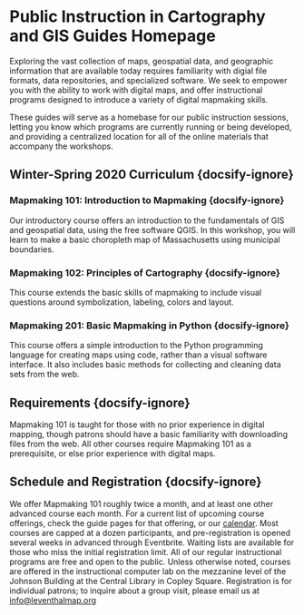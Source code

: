 # Public Instruction in Cartography and GIS Guides Homepage

Exploring the vast collection of maps, geospatial data, and geographic information that are available today requires familiarity with digial file formats, data repositories, and specialized software. We seek to empower you with the ability to work with digital maps, and offer instructional programs designed to introduce a variety of digital mapmaking skills.

These guides will serve as a homebase for our public instruction sessions, letting you know which programs are currently running or being developed, and providing a centralized location for all of the online materials that accompany the workshops. 

## Winter-Spring 2020 Curriculum {docsify-ignore}

### **Mapmaking 101: Introduction to Mapmaking** {docsify-ignore} <br> 
Our introductory course offers an introduction to the fundamentals of GIS and geospatial data, using the free software QGIS. In this workshop, you will learn to make a basic choropleth map of Massachusetts using municipal boundaries. 


### **Mapmaking 102: Principles of Cartography**  {docsify-ignore} <br>
This course extends the basic skills of mapmaking to include visual questions around symbolization, labeling, colors and layout. 


### **Mapmaking 201: Basic Mapmaking in Python**  {docsify-ignore} <br>
This course offers a simple introduction to the Python programming language for creating maps using code, rather than a visual software interface. It also includes basic methods for collecting and cleaning data sets from the web. 


## Requirements {docsify-ignore}

Mapmaking 101 is taught for those with no prior experience in digital mapping, though patrons should have a basic familiarity with downloading files from the web. All other courses require Mapmaking 101 as a prerequisite, or else prior experience with digital maps.

## Schedule and Registration {docsify-ignore}

We offer Mapmaking 101 roughly twice a month, and at least one other advanced course each month. For a current list of upcoming course offerings, check the guide pages for that offering, or our [calendar](https://www.leventhalmap.org/calendar "calendar"). Most courses are capped at a dozen participants, and pre-registration is opened several weeks in advanced through Eventbrite. Waiting lists are available for those who miss the initial registration limit. All of our regular instructional programs are free and open to the public. Unless otherwise noted, courses are offered in the instructional computer lab on the mezzanine level of the Johnson Building at the Central Library in Copley Square. Registration is for individual patrons; to inquire about a group visit, please email us at info@leventhalmap.org

